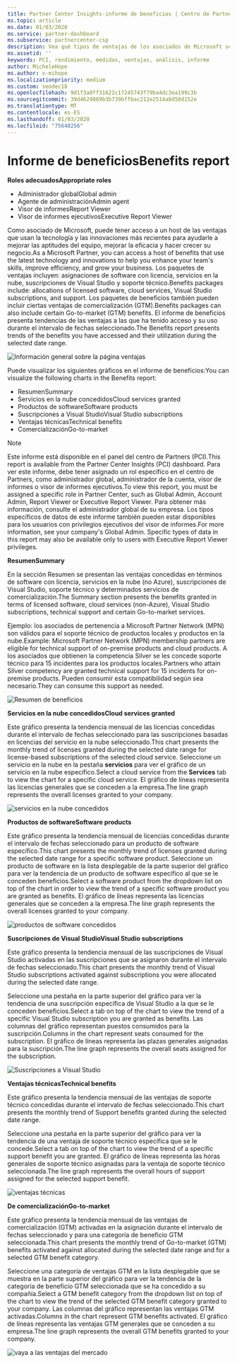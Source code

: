 ```yaml
---
title: Partner Center Insights-informe de beneficios | Centro de Partners
ms.topic: article
ms.date: 01/03/2020
ms.service: partner-dashboard
ms.subservice: partnercenter-csp
description: Vea qué tipos de ventajas de los asociados de Microsoft se le han concedido para ayudar a crecer su negocio, mejorar la eficacia y mejorar los conocimientos del equipo.
ms.assetid: ''
keywords: PCI, rendimiento, medidas, ventajas, análisis, informe
author: MicheleHope
ms.author: v-mihope
ms.localizationpriority: medium
ms.custom: seodec18
ms.openlocfilehash: 9d1f3a8ff31622c17245743f79ba4dc3ea199c3b
ms.sourcegitcommit: 39d4629869b3b739bffbac212e2514a8d50d152e
ms.translationtype: MT
ms.contentlocale: es-ES
ms.lasthandoff: 01/03/2020
ms.locfileid: "75648256"
---
```

# <a name="benefits-report"></a><span data-ttu-id="be1b2-104">Informe de beneficios</span><span class="sxs-lookup"><span data-stu-id="be1b2-104">Benefits report</span></span>

<span data-ttu-id="be1b2-105">**Roles adecuados**</span><span class="sxs-lookup"><span data-stu-id="be1b2-105">**Appropriate roles**</span></span>
- <span data-ttu-id="be1b2-106">Administrador global</span><span class="sxs-lookup"><span data-stu-id="be1b2-106">Global admin</span></span>
- <span data-ttu-id="be1b2-107">Agente de administración</span><span class="sxs-lookup"><span data-stu-id="be1b2-107">Admin agent</span></span>
- <span data-ttu-id="be1b2-108">Visor de informes</span><span class="sxs-lookup"><span data-stu-id="be1b2-108">Report Viewer</span></span>
- <span data-ttu-id="be1b2-109">Visor de informes ejecutivos</span><span class="sxs-lookup"><span data-stu-id="be1b2-109">Executive Report Viewer</span></span>

<span data-ttu-id="be1b2-110">Como asociado de Microsoft, puede tener acceso a un host de las ventajas que usan la tecnología y las innovaciones más recientes para ayudarle a mejorar las aptitudes del equipo, mejorar la eficacia y hacer crecer su negocio.</span><span class="sxs-lookup"><span data-stu-id="be1b2-110">As a Microsoft Partner, you can access a host of benefits that use the latest technology and innovations to help you enhance your team's skills, improve efficiency, and grow your business.</span></span> <span data-ttu-id="be1b2-111">Los paquetes de ventajas incluyen: asignaciones de software con licencia, servicios en la nube, suscripciones de Visual Studio y soporte técnico.</span><span class="sxs-lookup"><span data-stu-id="be1b2-111">Benefits packages include: allocations of licensed software, cloud services, Visual Studio subscriptions, and support.</span></span> <span data-ttu-id="be1b2-112">Los paquetes de beneficios también pueden incluir ciertas ventajas de comercialización (GTM).</span><span class="sxs-lookup"><span data-stu-id="be1b2-112">Benefits packages can also include certain Go-to-market (GTM) benefits.</span></span> <span data-ttu-id="be1b2-113">El informe de beneficios presenta tendencias de las ventajas a las que ha tenido acceso y su uso durante el intervalo de fechas seleccionado.</span><span class="sxs-lookup"><span data-stu-id="be1b2-113">The Benefits report presents trends of the benefits you have accessed and their utilization during the selected date range.</span></span>

![Información general sobre la página ventajas](images/pci/pci_benefits_intro_1.png)

<span data-ttu-id="be1b2-115">Puede visualizar los siguientes gráficos en el informe de beneficios:</span><span class="sxs-lookup"><span data-stu-id="be1b2-115">You can visualize the following charts in the Benefits report:</span></span>

- <span data-ttu-id="be1b2-116">Resumen</span><span class="sxs-lookup"><span data-stu-id="be1b2-116">Summary</span></span>
- <span data-ttu-id="be1b2-117">Servicios en la nube concedidos</span><span class="sxs-lookup"><span data-stu-id="be1b2-117">Cloud services granted</span></span>
- <span data-ttu-id="be1b2-118">Productos de software</span><span class="sxs-lookup"><span data-stu-id="be1b2-118">Software products</span></span>
- <span data-ttu-id="be1b2-119">Suscripciones a Visual Studio</span><span class="sxs-lookup"><span data-stu-id="be1b2-119">Visual Studio subscriptions</span></span>
- <span data-ttu-id="be1b2-120">Ventajas técnicas</span><span class="sxs-lookup"><span data-stu-id="be1b2-120">Technical benefits</span></span>
- <span data-ttu-id="be1b2-121">Comercialización</span><span class="sxs-lookup"><span data-stu-id="be1b2-121">Go-to-market</span></span>

 > [!NOTE]
 > <span data-ttu-id="be1b2-122">Este informe está disponible en el panel del centro de Partners (PCI).</span><span class="sxs-lookup"><span data-stu-id="be1b2-122">This report is available from the Partner Center Insights (PCI) dashboard.</span></span> <span data-ttu-id="be1b2-123">Para ver este informe, debe tener asignado un rol específico en el centro de Partners, como administrador global, administrador de la cuenta, visor de informes o visor de informes ejecutivos.</span><span class="sxs-lookup"><span data-stu-id="be1b2-123">To view this report, you must be assigned a specific role in Partner Center, such as Global Admin, Account Admin, Report Viewer or Executive Report Viewer.</span></span> <span data-ttu-id="be1b2-124">Para obtener más información, consulte el administrador global de su empresa. Los tipos específicos de datos de este informe también pueden estar disponibles para los usuarios con privilegios ejecutivos del visor de informes.</span><span class="sxs-lookup"><span data-stu-id="be1b2-124">For more information, see your company's Global Admin. Specific types of data in this report may also be available only to users with Executive Report Viewer privileges.</span></span>

<span data-ttu-id="be1b2-125">**Resumen**</span><span class="sxs-lookup"><span data-stu-id="be1b2-125">**Summary**</span></span>

<span data-ttu-id="be1b2-126">En la sección Resumen se presentan las ventajas concedidas en términos de software con licencia, servicios en la nube (no Azure), suscripciones de Visual Studio, soporte técnico y determinados servicios de comercialización.</span><span class="sxs-lookup"><span data-stu-id="be1b2-126">The Summary section presents the benefits granted in terms of licensed software, cloud services (non-Azure), Visual Studio subscriptions, technical support and certain Go-to-market services.</span></span>

<span data-ttu-id="be1b2-127">Ejemplo: los asociados de pertenencia a Microsoft Partner Network (MPN) son válidos para el soporte técnico de productos locales y productos en la nube.</span><span class="sxs-lookup"><span data-stu-id="be1b2-127">Example: Microsoft Partner Network (MPN) membership partners are eligible for technical support of on-premise products and cloud products.</span></span> <span data-ttu-id="be1b2-128">A los asociados que obtienen la competencia Silver se les concede soporte técnico para 15 incidentes para los productos locales.</span><span class="sxs-lookup"><span data-stu-id="be1b2-128">Partners who attain Silver competency are granted technical support for 15 incidents for on-premise products.</span></span> <span data-ttu-id="be1b2-129">Pueden consumir esta compatibilidad según sea necesario.</span><span class="sxs-lookup"><span data-stu-id="be1b2-129">They can consume this support as needed.</span></span> 

![Resumen de beneficios](images/pci/pci_benefits_summary_2.png)

<span data-ttu-id="be1b2-131">**Servicios en la nube concedidos**</span><span class="sxs-lookup"><span data-stu-id="be1b2-131">**Cloud services granted**</span></span>

<span data-ttu-id="be1b2-132">Este gráfico presenta la tendencia mensual de las licencias concedidas durante el intervalo de fechas seleccionado para las suscripciones basadas en licencias del servicio en la nube seleccionado.</span><span class="sxs-lookup"><span data-stu-id="be1b2-132">This chart presents the monthly trend of licenses granted during the selected date range for license-based subscriptions of the selected cloud service.</span></span>
<span data-ttu-id="be1b2-133">Seleccione un servicio en la nube en la pestaña **servicios** para ver el gráfico de un servicio en la nube específico.</span><span class="sxs-lookup"><span data-stu-id="be1b2-133">Select a cloud service from the **Services** tab to view the chart for a specific cloud service.</span></span> <span data-ttu-id="be1b2-134">El gráfico de líneas representa las licencias generales que se conceden a la empresa.</span><span class="sxs-lookup"><span data-stu-id="be1b2-134">The line graph represents the overall licenses granted to your company.</span></span>

![servicios en la nube concedidos](images/pci/pci_benefits_cloud_services_granted_3.png)

<span data-ttu-id="be1b2-136">**Productos de software**</span><span class="sxs-lookup"><span data-stu-id="be1b2-136">**Software products**</span></span>

<span data-ttu-id="be1b2-137">Este gráfico presenta la tendencia mensual de licencias concedidas durante el intervalo de fechas seleccionado para un producto de software específico.</span><span class="sxs-lookup"><span data-stu-id="be1b2-137">This chart presents the monthly trend of licenses granted during the selected date range for a specific software product.</span></span> <span data-ttu-id="be1b2-138">Seleccione un producto de software en la lista desplegable de la parte superior del gráfico para ver la tendencia de un producto de software específico al que se le conceden beneficios.</span><span class="sxs-lookup"><span data-stu-id="be1b2-138">Select a software product from the dropdown list on top of the chart in order to view the trend of a specific software product you are granted as benefits.</span></span> <span data-ttu-id="be1b2-139">El gráfico de líneas representa las licencias generales que se conceden a la empresa.</span><span class="sxs-lookup"><span data-stu-id="be1b2-139">The line graph represents the overall licenses granted to your company.</span></span>

![productos de software concedidos](images/pci/pci_benefits_software_products_granted_4.png)

<span data-ttu-id="be1b2-141">**Suscripciones de Visual Studio**</span><span class="sxs-lookup"><span data-stu-id="be1b2-141">**Visual Studio subscriptions**</span></span>

<span data-ttu-id="be1b2-142">Este gráfico presenta la tendencia mensual de las suscripciones de Visual Studio activadas en las suscripciones que se asignaron durante el intervalo de fechas seleccionado.</span><span class="sxs-lookup"><span data-stu-id="be1b2-142">This chart presents the monthly trend of Visual Studio subscriptions activated against subscriptions you were allocated during the selected date range.</span></span>

<span data-ttu-id="be1b2-143">Seleccione una pestaña en la parte superior del gráfico para ver la tendencia de una suscripción específica de Visual Studio a la que se le conceden beneficios.</span><span class="sxs-lookup"><span data-stu-id="be1b2-143">Select a tab on top of the chart to view the trend of a specific Visual Studio subscription you are granted as benefits.</span></span> <span data-ttu-id="be1b2-144">Las columnas del gráfico representan puestos consumidos para la suscripción.</span><span class="sxs-lookup"><span data-stu-id="be1b2-144">Columns in the chart represent seats consumed for the subscription.</span></span> <span data-ttu-id="be1b2-145">El gráfico de líneas representa las plazas generales asignadas para la suscripción.</span><span class="sxs-lookup"><span data-stu-id="be1b2-145">The line graph represents the overall seats assigned for the subscription.</span></span>

![Suscripciones a Visual Studio](images/pci/pci_benefits_visual_studio_subscriptions_5.png)

<span data-ttu-id="be1b2-147">**Ventajas técnicas**</span><span class="sxs-lookup"><span data-stu-id="be1b2-147">**Technical benefits**</span></span>

<span data-ttu-id="be1b2-148">Este gráfico presenta la tendencia mensual de las ventajas de soporte técnico concedidas durante el intervalo de fechas seleccionado.</span><span class="sxs-lookup"><span data-stu-id="be1b2-148">This chart presents the monthly trend of Support benefits granted during the selected date range.</span></span>

<span data-ttu-id="be1b2-149">Seleccione una pestaña en la parte superior del gráfico para ver la tendencia de una ventaja de soporte técnico específica que se le concede.</span><span class="sxs-lookup"><span data-stu-id="be1b2-149">Select a tab on top of the chart to view the trend of a specific support benefit you are granted.</span></span> <span data-ttu-id="be1b2-150">El gráfico de líneas representa las horas generales de soporte técnico asignadas para la ventaja de soporte técnico seleccionada.</span><span class="sxs-lookup"><span data-stu-id="be1b2-150">The line graph represents the overall hours of support assigned for the selected support benefit.</span></span>

![ventajas técnicas](images/pci/pci_benefits_technical_benefits_6.png)

<span data-ttu-id="be1b2-152">**De comercialización**</span><span class="sxs-lookup"><span data-stu-id="be1b2-152">**Go-to-market**</span></span>

<span data-ttu-id="be1b2-153">Este gráfico presenta la tendencia mensual de las ventajas de comercialización (GTM) activadas en la asignación durante el intervalo de fechas seleccionado y para una categoría de beneficio GTM seleccionada.</span><span class="sxs-lookup"><span data-stu-id="be1b2-153">This chart presents the monthly trend of Go-to-market (GTM) benefits activated against allocated during the selected date range and for a selected GTM benefit category.</span></span>

<span data-ttu-id="be1b2-154">Seleccione una categoría de ventajas GTM en la lista desplegable que se muestra en la parte superior del gráfico para ver la tendencia de la categoría de beneficio GTM seleccionada que se ha concedido a su compañía.</span><span class="sxs-lookup"><span data-stu-id="be1b2-154">Select a GTM benefit category from the dropdown list on top of the chart to view the trend of the selected GTM benefit category granted to your company.</span></span> <span data-ttu-id="be1b2-155">Las columnas del gráfico representan las ventajas GTM activadas.</span><span class="sxs-lookup"><span data-stu-id="be1b2-155">Columns in the chart represent GTM benefits activated.</span></span> <span data-ttu-id="be1b2-156">El gráfico de líneas representa las ventajas GTM generales que se conceden a su empresa.</span><span class="sxs-lookup"><span data-stu-id="be1b2-156">The line graph represents the overall GTM benefits granted to your company.</span></span>

![vaya a las ventajas del mercado](images/pci/pci_benefits_go_to_market_7.png)
